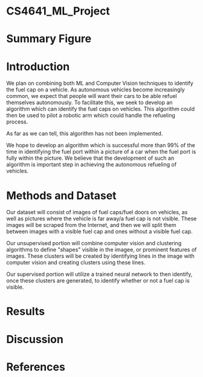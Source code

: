 # CS4641_ML_Project


# Summary Figure

# Introduction
We plan on combining both ML and Computer Vision techniques to identify the fuel cap on a vehicle.  As autonomous vehicles become increasingly common, we expect that people will want their cars to be able refuel themselves autonomously.  To facilitate this, we seek to develop an algorithm which can identify the fuel caps on vehicles.  This algorithm could then be used to pilot a robotic arm which could handle the refueling process.  

As far as we can tell, this algorithm has not been implemented.

We hope to develop an algorithm which is successful more than 99% of the time in identifying the fuel port within a picture of a car when the fuel port is fully within the picture.  We believe that the development of such an algorithm is important step in achieving the autonomous refueling of vehicles.  

# Methods and Dataset

Our dataset will consist of images of fuel caps/fuel doors on vehicles, as well as pictures where the vehicle is far away/a fuel cap is not visible. These images will be scraped from the Internet, and then we will split them between images with a visible fuel cap and ones without a visible fuel cap.

Our unsupervised portion will combine computer vision and clustering algorithms to define "shapes" visible in the imagee, or prominent features of images. These clusters will be created by identifying lines in the image with computer vision and creating clusters using these lines.

Our supervised portion will utilize a trained neural network to then identify, once these clusters are generated, to identify whether or not a fuel cap is visible.

# Results 

# Discussion

# References
